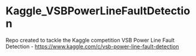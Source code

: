 # Kaggle_VSBPowerLineFaultDetection
Repo created to tackle the Kaggle competition VSB Power Line Fault Detection - https://www.kaggle.com/c/vsb-power-line-fault-detection 
